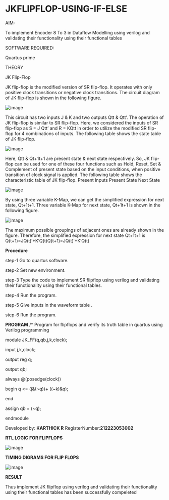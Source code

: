 # JKFLIPFLOP-USING-IF-ELSE

AIM:

To implement Encoder 8 To 3 in Dataflow Modelling using verilog and validating their functionality using their functional tables

SOFTWARE REQUIRED: 

Quartus prime

THEORY

JK Flip-Flop

JK flip-flop is the modified version of SR flip-flop. It operates with only positive clock transitions or negative clock transitions. The circuit diagram of JK flip-flop is shown in the following figure.

![image](https://github.com/user-attachments/assets/e6385ff4-e84e-44cd-942c-b876f75e5987)

This circuit has two inputs J & K and two outputs Qtt & Qtt’. The operation of JK flip-flop is similar to SR flip-flop. Here, we considered the inputs of SR flip-flop as S = J Qtt’ and R = KQtt in order to utilize the modified SR flip-flop for 4 combinations of inputs. The following table shows the state table of JK flip-flop.

![image](https://github.com/user-attachments/assets/a87c771f-55d2-48d4-b410-bf138d16562a)

Here, Qtt & Qt+1t+1 are present state & next state respectively. So, JK flip-flop can be used for one of these four functions such as Hold, Reset, Set & Complement of present state based on the input conditions, when positive transition of clock signal is applied. The following table shows the characteristic table of JK flip-flop. Present Inputs Present State Next State

![image](https://github.com/user-attachments/assets/08b499b2-8283-438e-9b02-0260c662621f)

By using three variable K-Map, we can get the simplified expression for next state, Qt+1t+1. Three variable K-Map for next state, Qt+1t+1 is shown in the following figure.

![image](https://github.com/user-attachments/assets/5d65f332-e7a1-4894-ac3f-e30b7caa9821)

The maximum possible groupings of adjacent ones are already shown in the figure. Therefore, the simplified expression for next state Qt+1t+1 is Q(t+1)=JQ(t)′+K′Q(t)Q(t+1)=JQ(t)′+K′Q(t)

**Procedure**

step-1 Go to quartus software.

step-2 Set new environment.

step-3 Type the code to implement SR flipflop using verilog and validating their functionality using their functional tables.

step-4 Run the program.

step-5 Give inputs in the waveform table .

step-6 Run the program.

**PROGRAM**
/* Program for flipflops and verify its truth table in quartus using Verilog programming

module JK_FF(q,qb,j,k,clock);

input j,k,clock;

output reg q;

output qb;

always @(posedge(clock))

begin q <= (j&(~q))+ ((~k)&q);

end

assign qb = (~q);

 endmodule
 
 Developed by: **KARTHICK R**
RegisterNumber:**212223053002**

**RTL LOGIC FOR FLIPFLOPS** 

![image](https://github.com/user-attachments/assets/3c092ec6-8c5b-4d2e-bd00-6f15c73021fe)

**TIMING DIGRAMS FOR FLIP FLOPS**

![image](https://github.com/user-attachments/assets/8acbe071-b2c7-4051-9e00-284989c4169c)

**RESULT**

Thus implement JK flipflop using verilog and validating their functionality using their
functional tables has been successfully compeleted









